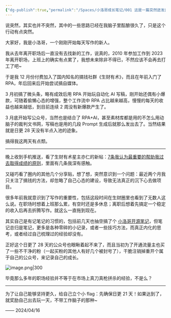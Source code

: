 ```yaml
---
{"dg-publish":true,"permalink":"/Spaces/小洛哥成长笔记/001 这是一篇突然迸发出想法的开篇/","noteIcon":1,"created":"2024-04-16","updated":"2024-04-16"}
---
```


说突然，其实也并不突然，其中的一些思路已经在我脑子里酝酿很久了，只是这个行动有点突然。

大家好，我是小洛哥，一个刚刚开始每天写作的新人。

我从去年离开职场后一直没有去找新的工作，说真的，2010 年参加工作到 2023 年离开职场，上班上的确实有点累了，我想未来除非不得已，不然应该不会再去打工了吧~

于是我 12 月份付费加入了国内知名的搞钱社群《生财有术》，而且在年前入门了 RPA，年后回来后开始尝试搞自媒体。

3 月初搞了微头条，略有成效后用 RPA 开始玩自动化 AI 写稿，刚开始还偶有小爆款，可随着偷懒心态的增强，整个工作流中 RPA 占比越来越高，慢慢的每天的收益也越来越低，到目前连续 2 周没有新爆款产生了。

3 月底开始写公众号，当然也是结合了 RPA+AI，甚至素材库都是用的不怎么用动脑子的裁判文书网，写稿也是用的几段 Prompt 生成后就那么发出去了。当然结果就是日更 28 天没有半点入池的迹象。

搞得我这两天有点颓。

---

晚上收到手机推送，看了生财有术星主亦仁的新帖：[7条我认为最重要的帮助我过去取得成绩的原则](https://wx.zsxq.com/dweb2/index/topic_detail/5122512444281284)，里面有几条我深有感触。

又碰巧看了圈内的其他几个分享贴，想了想，突然意识到一个问题：最近两个月我只关注了搞钱的方法，却忽略了自己心态的建设，导致无法真正的沉下心去做项目。

很多年前我就意识到了写作的重要性，包括这段时间在生财圈里也看到了无数人这么说。在职场时想着上班那么累，有空时还是多休息；离职后想着先搞定一个稳定的收入后再去折腾写作。就这么一直拖到现在。

其实自己是有记笔记的习惯的，包括前几天也抽空搞了个 [小洛哥开源笔记](https://xlg.life/)，但笔记总归是笔记，更多是各种零碎的小记录，或者一些技巧方法，而真正内化的思考，或者经过自己梳理过的经验却没有。

正好这个日更了 28 天的公众号也眼瞅着起不来了，而且当初为了开通流量主也买了一些不干净的粉（一起买粉的其他人有好几个被封号了），干脆注销掉重开个属于自己的公众号，来记录自己的成长。

![image.png|300](http://img.xlg.life/images/202404162135497.png)

毕竟那么多年的职场经验并不等于在市场上真刀真枪拼杀的经验，不是么？

---

为了让自己能够坚持更久，给自己立个小 flag：先确保日更 21 天！如果达到了，就奖励自己出去玩一天，不带工作脑子的那种~

—— 2024/04/16